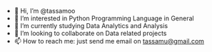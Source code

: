 - 👋 Hi, I’m @tassamoo
- 👀 I’m interested in Python Programming Language in General
- 🌱 I’m currently studying Data Analytics and Analysis
- 💞️ I’m looking to collaborate on Data related projects
- 📫 How to reach me: just send me email on tassamu@gmail.com

<!---
tassamoo/tassamoo is a ✨ special ✨ repository because its `README.md` (this file) appears on your GitHub profile.
You can click the Preview link to take a look at your changes.
--->
